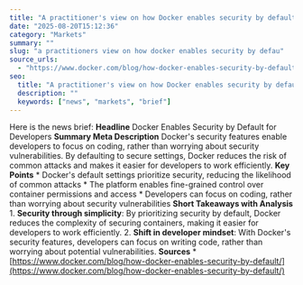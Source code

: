 ```yaml
---
title: "A practitioner's view on how Docker enables security by default and makes developers work better"
date: "2025-08-20T15:12:36"
category: "Markets"
summary: ""
slug: "a practitioners view on how docker enables security by defau"
source_urls:
  - "https://www.docker.com/blog/how-docker-enables-security-by-default/"
seo:
  title: "A practitioner's view on how Docker enables security by default and makes developers work better | Hash n Hedge"
  description: ""
  keywords: ["news", "markets", "brief"]
---
```

Here is the news brief:  **Headline** Docker Enables Security by Default for Developers  **Summary Meta Description** Docker's security features enable developers to focus on coding, rather than worrying about security vulnerabilities. By defaulting to secure settings, Docker reduces the risk of common attacks and makes it easier for developers to work efficiently.  **Key Points**  * Docker's default settings prioritize security, reducing the likelihood of common attacks * The platform enables fine-grained control over container permissions and access * Developers can focus on coding, rather than worrying about security vulnerabilities  **Short Takeaways with Analysis**  1. **Security through simplicity**: By prioritizing security by default, Docker reduces the complexity of securing containers, making it easier for developers to work efficiently. 2. **Shift in developer mindset**: With Docker's security features, developers can focus on writing code, rather than worrying about potential vulnerabilities.  **Sources** * [https://www.docker.com/blog/how-docker-enables-security-by-default/](https://www.docker.com/blog/how-docker-enables-security-by-default/) 
